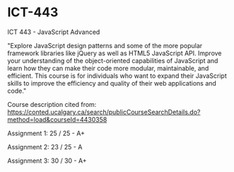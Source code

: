 # ICT-443
ICT 443 - JavaScript Advanced

"Explore JavaScript design patterns and some of the more popular framework libraries like jQuery as well as HTML5 JavaScript API. Improve your understanding of the object-oriented capabilities of JavaScript and learn how they can make their code more modular, maintainable, and efficient. This course is for individuals who want to expand their JavaScript skills to improve the efficiency and quality of their web applications and code."

Course description cited from: https://conted.ucalgary.ca/search/publicCourseSearchDetails.do?method=load&courseId=4430358

Assignment 1: 25 / 25 - A+

Assignment 2: 23 / 25 - A

Assignment 3: 30 / 30 - A+
